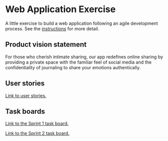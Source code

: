 # Web Application Exercise

A little exercise to build a web application following an agile development process. See the [instructions](instructions.md) for more detail.

## Product vision statement

For those who cherish intimate sharing, our app redefines online sharing by providing a private space with the familiar feel of social media and the confidentiality of journaling to share your emotions authentically.

## User stories

[Link to user stories.](https://github.com/software-students-spring2024/2-web-app-exercise-team_8/issues)

## Task boards

[Link to the Sprint 1 task board.](https://github.com/orgs/software-students-spring2024/projects/6/views/1)

[Link to the Sprint 2 task board.](https://github.com/orgs/software-students-spring2024/projects/44)
